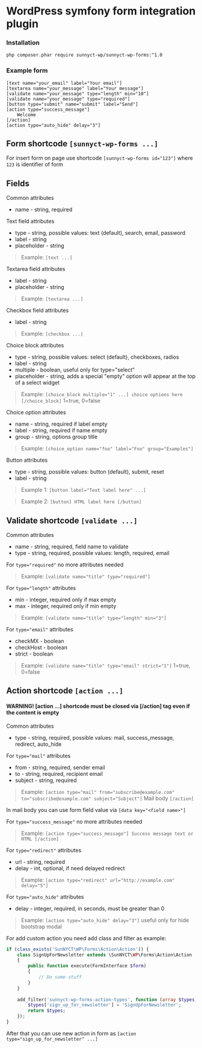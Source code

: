 # WordPress symfony form integration plugin
### Installation
```sh
php composer.phar require sunnyct-wp/sunnyct-wp-forms:^1.0
```
### Example form
```text
[text name="your_email" label="Your email"]
[textarea name="your_message" label="Your message"]
[validate name="your_message" type="length" min="10"]
[validate name="your_message" type="required"]
[button type="submit" name="submit" label="Send"]
[action type="success_message"]
	Welcome
[/action]
[action type="auto_hide" delay="3"]
```
## Form shortcode `[sunnyct-wp-forms ...]`
For insert form on page use shortcode `[sunnyct-wp-forms id="123"]`
where `123` is identifier of form 

## Fields
Common attributes
- name - string, required

Text field attributes
- type - string, possible values: text (default), search, email, password
- label - string
- placeholder - string

> Example: `[text ...]`

Textarea field attributes
- label - string
- placeholder - string

> Example: `[textarea ...]`

Checkbox field attributes
- label - string

> Example: `[checkbox ...]`

Choice block attributes
- type - string, possible values: select (default), checkboxes, radios
- label - string
- multiple - boolean, useful only for type="select"
- placeholder - string, adds a special "empty" option will appear at the top of a select widget

> Example: `[choice_block multiple="1" ...] choice options here [/choice_block]` 1=true, 0=false

Choice option attributes
 - name - string, required if label empty
 - label - string, required if name empty
 - group - string, options group title
 
> Example: `[choice_option name="foo" label="Foo" group="Examples"]`

Button attributes
- type - string, possible values: button (default), submit, reset
- label - string

> Example 1: `[button label="Text label here" ...]`

> Example 2: `[button] HTML label here [/button]`

## Validate shortcode `[validate ...]`
Common attributes
 - name - string, required, field name to validate
 - type - string, required, possible values: length, required, email

For `type="required"` no more attributes needed

> Example: `[validate name="title" type="required"]`

For `type="length"` attributes
 - min - integer, required only if max empty
 - max - integer, required only if min empty

> Example: `[validate name="title" type="length" min="3"]`

For `type="email"` attributes
 - checkMX - boolean
 - checkHost - boolean
 - strict - boolean

> Example: `[validate name="title" type="email" strict="1"]` 1=true, 0=false

## Action shortcode `[action ...]`
#### WARNING! [action ...] shortcode must be closed via [/action] tag even if the content is empty
Common attributes
 - type - string, required, possible values: mail, success_message, redirect, auto_hide

For `type="mail"` attributes
 - from - string, required, sender email
 - to - string, required, recipient email
 - subject - string, required

> Example: `[action type="mail" from="subscribe@example.com" to="subscribe@example.com" subject="Subject"]` Mail body `[/action]`

In mail body you can use form field value via `[data key="<field name>"]`

For `type="success_message"` no more attributes needed

> Example: `[action type="success_message"] Success message text or HTML [/action]`

For `type="redirect"` attributes
 - url - string, required
 - delay - int, optional, if need delayed redirect

> Example: `[action type="redirect" url="http://example.com" delay="5"]`

For `type="auto_hide"` attributes
 - delay - integer, required, in seconds, must be greater than 0
 
> Example: `[action type="auto_hide" delay="3"]` useful only for hide bootstrap modal

For add custom action you need add class and filter as example:
```php
if (class_exists('SunNYCT\WP\Forms\Action\Action')) {
    class SignUpForNewsletter extends \SunNYCT\WP\Forms\Action\Action
    {
        public function execute(FormInterface $form)
        {
            // Do some stuff
        }
    }
    
    add_filter('sunnyct-wp-forms-action-types', function (array $types) {
        $types['sign_up_for_newsletter'] = 'SignUpForNewsletter';
        return $types;
    });
}
```
After that you can use new action in form as `[action type="sign_up_for_newsletter" ...]`